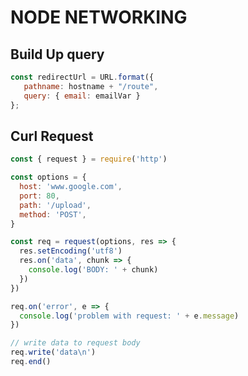 # NODE NETWORKING

## Build Up query

```javascript
const redirectUrl = URL.format({
   pathname: hostname + "/route",
   query: { email: emailVar }
};
```

## Curl Request

```javascript
const { request } = require('http')

const options = {
  host: 'www.google.com',
  port: 80,
  path: '/upload',
  method: 'POST',
}

const req = request(options, res => {
  res.setEncoding('utf8')
  res.on('data', chunk => {
    console.log('BODY: ' + chunk)
  })
})

req.on('error', e => {
  console.log('problem with request: ' + e.message)
})

// write data to request body
req.write('data\n')
req.end()
```
